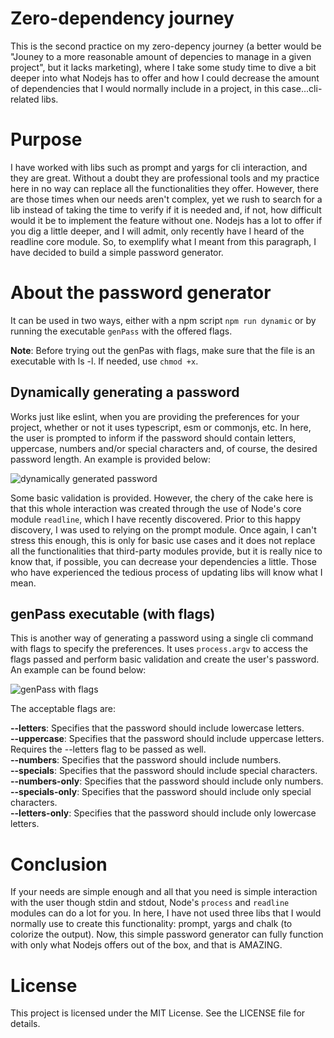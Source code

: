 # Zero-dependency journey

This is the second practice on my zero-depency journey (a better would be "Jouney to a more reasonable amount of depencies to manage in a given project", but it lacks marketing), where I take some study time to dive a bit deeper into what Nodejs has to offer and how I could decrease the amount of dependencies that I would normally include in a project, in this case...cli-related libs.

# Purpose

I have worked with libs such as prompt and yargs for cli interaction, and they are great. Without a doubt they are professional tools and my practice here in no way can replace all the functionalities they offer. However, there are those times when our needs aren't complex, yet we rush to search for a lib instead of taking the time to verify if it is needed and, if not, how difficult would it be to implement the feature without one. Nodejs has a lot to offer if you dig a little deeper, and I will admit, only recently have I heard of the readline core module. So, to exemplify what I meant from this paragraph, I have decided to build a simple password generator.

# About the password generator

It can be used in two ways, either with a npm script `npm run dynamic` or by running the executable `genPass` with the offered flags.

**Note**: Before trying out the genPas with flags, make sure that the file is an executable with ls -l. If needed, use `chmod +x`.

## Dynamically generating a password

Works just like eslint, when you are providing the preferences for your project, whether or not it uses typescript, esm or commonjs, etc. In here, the user is prompted to inform if the password should contain letters, uppercase, numbers and/or special characters and, of course, the desired password length. An example is provided below:

![dynamically generated password](https://github.com/tsirianni/random-images/blob/cd17bb5fec3af8de5277a998967164519c2b85dd/zero-dependency-journey/password-example-dynamic.png)

Some basic validation is provided. However, the chery of the cake here is that this whole interaction was created through the use of Node's core module `readline`, which I have recently discovered. Prior to this happy discovery, I was used to relying on the prompt module. Once again, I can't stress this enough, this is only for basic use cases and it does not replace all the functionalities that third-party modules provide, but it is really nice to know that, if possible, you can decrease your dependencies a little. Those who have experienced the tedious process of updating libs will know what I mean.

## genPass executable (with flags)

This is another way of generating a password using a single cli command with flags to specify the preferences. It uses `process.argv` to access the flags passed and perform basic validation and create the user's password. An example can be found below:

![genPass with flags](https://github.com/tsirianni/random-images/blob/cd17bb5fec3af8de5277a998967164519c2b85dd/zero-dependency-journey/password-example-genPass.png)

The acceptable flags are:

**--letters**: Specifies that the password should include lowercase letters.  
**--uppercase**: Specifies that the password should include uppercase letters. Requires the --letters flag to be passed as well.  
**--numbers**: Specifies that the password should include numbers.  
**--specials**: Specifies that the password should include special characters.  
**--numbers-only**: Specifies that the password should include only numbers.  
**--specials-only**: Specifies that the password should include only special characters.  
**--letters-only**: Specifies that the password should include only lowercase letters.

# Conclusion

If your needs are simple enough and all that you need is simple interaction with the user though stdin and stdout, Node's `process` and `readline` modules can do a lot for you. In here, I have not used three libs that I would normally use to create this functionality: prompt, yargs and chalk (to colorize the output). Now, this simple password generator can fully function with only what Nodejs offers out of the box, and that is AMAZING.

# License

This project is licensed under the MIT License. See the LICENSE file for details.
